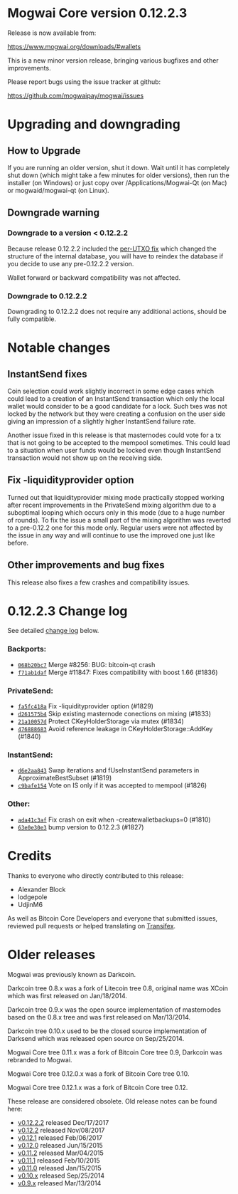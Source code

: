 Mogwai Core version 0.12.2.3
==========================

Release is now available from:

  <https://www.mogwai.org/downloads/#wallets>

This is a new minor version release, bringing various bugfixes and other
improvements.

Please report bugs using the issue tracker at github:

  <https://github.com/mogwaipay/mogwai/issues>


Upgrading and downgrading
=========================

How to Upgrade
--------------

If you are running an older version, shut it down. Wait until it has completely
shut down (which might take a few minutes for older versions), then run the
installer (on Windows) or just copy over /Applications/Mogwai-Qt (on Mac) or
mogwaid/mogwai-qt (on Linux).

Downgrade warning
-----------------

### Downgrade to a version < 0.12.2.2

Because release 0.12.2.2 included the [per-UTXO fix](release-notes/mogwai/release-notes-0.12.2.2.md#per-utxo-fix)
which changed the structure of the internal database, you will have to reindex
the database if you decide to use any pre-0.12.2.2 version.

Wallet forward or backward compatibility was not affected.

### Downgrade to 0.12.2.2

Downgrading to 0.12.2.2 does not require any additional actions, should be
fully compatible.

Notable changes
===============

InstantSend fixes
-----------------

Coin selection could work slightly incorrect in some edge cases which could
lead to a creation of an InstantSend transaction which only the local wallet
would consider to be a good candidate for a lock. Such txes was not locked by
the network but they were creating a confusion on the user side giving an
impression of a slightly higher InstantSend failure rate.

Another issue fixed in this release is that masternodes could vote for a tx
that is not going to be accepted to the mempool sometimes. This could lead to
a situation when user funds would be locked even though InstantSend transaction
would not show up on the receiving side.

Fix -liquidityprovider option
-----------------------------

Turned out that liquidityprovider mixing mode practically stopped working after
recent improvements in the PrivateSend mixing algorithm due to a suboptimal
looping which occurs only in this mode (due to a huge number of rounds). To fix
the issue a small part of the mixing algorithm was reverted to a pre-0.12.2 one
for this mode only. Regular users were not affected by the issue in any way and
will continue to use the improved one just like before.

Other improvements and bug fixes
--------------------------------

This release also fixes a few crashes and compatibility issues.


0.12.2.3 Change log
===================

See detailed [change log](https://github.com/mogwaipay/mogwai/compare/v0.12.2.2...mogwaipay:v0.12.2.3) below.

### Backports:
- [`068b20bc7`](https://github.com/mogwaipay/mogwai/commit/068b20bc7) Merge #8256: BUG: bitcoin-qt crash
- [`f71ab1daf`](https://github.com/mogwaipay/mogwai/commit/f71ab1daf) Merge #11847: Fixes compatibility with boost 1.66 (#1836)

### PrivateSend:
- [`fa5fc418a`](https://github.com/mogwaipay/mogwai/commit/fa5fc418a) Fix -liquidityprovider option (#1829)
- [`d261575b4`](https://github.com/mogwaipay/mogwai/commit/d261575b4) Skip existing masternode conections on mixing (#1833)
- [`21a10057d`](https://github.com/mogwaipay/mogwai/commit/21a10057d) Protect CKeyHolderStorage via mutex (#1834)
- [`476888683`](https://github.com/mogwaipay/mogwai/commit/476888683) Avoid reference leakage in CKeyHolderStorage::AddKey (#1840)

### InstantSend:
- [`d6e2aa843`](https://github.com/mogwaipay/mogwai/commit/d6e2aa843) Swap iterations and fUseInstantSend parameters in ApproximateBestSubset (#1819)
- [`c9bafe154`](https://github.com/mogwaipay/mogwai/commit/c9bafe154) Vote on IS only if it was accepted to mempool (#1826)

### Other:
- [`ada41c3af`](https://github.com/mogwaipay/mogwai/commit/ada41c3af) Fix crash on exit when -createwalletbackups=0 (#1810)
- [`63e0e30e3`](https://github.com/mogwaipay/mogwai/commit/63e0e30e3) bump version to 0.12.2.3 (#1827)

Credits
=======

Thanks to everyone who directly contributed to this release:

- Alexander Block
- lodgepole
- UdjinM6

As well as Bitcoin Core Developers and everyone that submitted issues,
reviewed pull requests or helped translating on
[Transifex](https://www.transifex.com/projects/p/mogwai/).


Older releases
==============

Mogwai was previously known as Darkcoin.

Darkcoin tree 0.8.x was a fork of Litecoin tree 0.8, original name was XCoin
which was first released on Jan/18/2014.

Darkcoin tree 0.9.x was the open source implementation of masternodes based on
the 0.8.x tree and was first released on Mar/13/2014.

Darkcoin tree 0.10.x used to be the closed source implementation of Darksend
which was released open source on Sep/25/2014.

Mogwai Core tree 0.11.x was a fork of Bitcoin Core tree 0.9,
Darkcoin was rebranded to Mogwai.

Mogwai Core tree 0.12.0.x was a fork of Bitcoin Core tree 0.10.

Mogwai Core tree 0.12.1.x was a fork of Bitcoin Core tree 0.12.

These release are considered obsolete. Old release notes can be found here:

- [v0.12.2.2](release-notes/mogwai/release-notes-0.12.2.2.md) released Dec/17/2017
- [v0.12.2](release-notes/mogwai/release-notes-0.12.2.md) released Nov/08/2017
- [v0.12.1](release-notes/mogwai/release-notes-0.12.1.md) released Feb/06/2017
- [v0.12.0](release-notes/mogwai/release-notes-0.12.0.md) released Jun/15/2015
- [v0.11.2](release-notes/mogwai/release-notes-0.11.2.md) released Mar/04/2015
- [v0.11.1](release-notes/mogwai/release-notes-0.11.1.md) released Feb/10/2015
- [v0.11.0](release-notes/mogwai/release-notes-0.11.0.md) released Jan/15/2015
- [v0.10.x](release-notes/mogwai/release-notes-0.10.0.md) released Sep/25/2014
- [v0.9.x](release-notes/mogwai/release-notes-0.9.0.md) released Mar/13/2014


